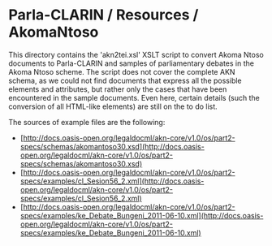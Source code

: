 # Parla-CLARIN / Resources / AkomaNtoso

This directory contains the 'akn2tei.xsl' XSLT script to convert Akoma
Ntoso documents to Parla-CLARIN and samples of parliamentary debates
in the Akoma Ntoso scheme. The script does not cover the complete AKN
schema, as we could not find documents that express all the possible
elements and attributes, but rather only the cases that have been
encountered in the sample documents. Even here, certain details (such
the conversion of all HTML-like elements) are still on the to do list.

The sources of example files are the following:
* [http://docs.oasis-open.org/legaldocml/akn-core/v1.0/os/part2-specs/schemas/akomantoso30.xsd](http://docs.oasis-open.org/legaldocml/akn-core/v1.0/os/part2-specs/schemas/akomantoso30.xsd)
* [http://docs.oasis-open.org/legaldocml/akn-core/v1.0/os/part2-specs/examples/cl_Sesion56_2.xml](http://docs.oasis-open.org/legaldocml/akn-core/v1.0/os/part2-specs/examples/cl_Sesion56_2.xml)
* [http://docs.oasis-open.org/legaldocml/akn-core/v1.0/os/part2-specs/examples/ke_Debate_Bungeni_2011-06-10.xml](http://docs.oasis-open.org/legaldocml/akn-core/v1.0/os/part2-specs/examples/ke_Debate_Bungeni_2011-06-10.xml)

